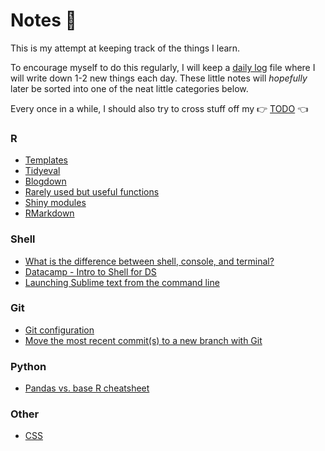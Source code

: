 # Notes :notebook:
This is my attempt at keeping track of the things I learn.

To encourage myself to do this regularly, I will keep a [daily log](daily-log.md) file where I will write down 1-2 new things each day. These little notes will _hopefully_ later be sorted into one of the neat little categories below.

Every once in a while, I should also try to cross stuff off my :point_right: [TODO](TODO.md) :point_left:

### R
- [Templates](R/templates.md)
- [Tidyeval](R/tidyeval.md)
- [Blogdown](R/blogdown.md)
- [Rarely used but useful functions](R/random-funs.md)
- [Shiny modules](R/shiny-modules.md)
- [RMarkdown](R/rmarkdown.md)

### Shell
- [What is the difference between shell, console, and terminal?](https://superuser.com/questions/144666/what-is-the-difference-between-shell-console-and-terminal)
- [Datacamp - Intro to Shell for DS](Shell/datacamp.md)
- [Launching Sublime text from the command line](Shell/sublime-setup.md)

### Git
- [Git configuration](Git/config.md)
- [Move the most recent commit(s) to a new branch with Git](https://stackoverflow.com/questions/1628563/move-the-most-recent-commits-to-a-new-branch-with-git)

### Python
- [Pandas vs. base R cheatsheet](https://pandas.pydata.org/pandas-docs/stable/comparison_with_r.html)

### Other
- [CSS](css.md)
